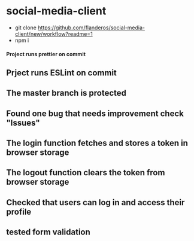# social-media-client

- git clone https://github.com/flanderos/social-media-client/new/workflow?readme=1
- npm i

#### Project runs prettier on commit
## Prject runs ESLint on commit
## The master branch is protected
## Found one bug that needs improvement check "Issues"
## The login function fetches and stores a token in browser storage
## The logout function clears the token from browser storage
## Checked that users can log in and access their profile
## tested form validation

